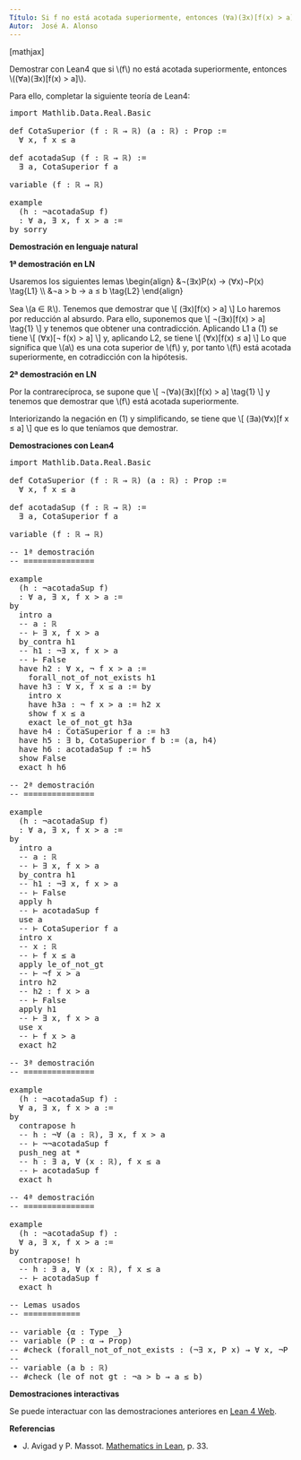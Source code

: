 ```yaml
---
Título: Si f no está acotada superiormente, entonces (∀a)(∃x)[f(x) > a]
Autor:  José A. Alonso
---
```


[mathjax]

Demostrar con Lean4 que si \\(f\\) no está acotada superiormente, entonces \\((∀a)(∃x)[f(x) > a]​\\).

Para ello, completar la siguiente teoría de Lean4:

<pre lang="lean">
import Mathlib.Data.Real.Basic

def CotaSuperior (f : ℝ → ℝ) (a : ℝ) : Prop :=
  ∀ x, f x ≤ a

def acotadaSup (f : ℝ → ℝ) :=
  ∃ a, CotaSuperior f a

variable (f : ℝ → ℝ)

example
  (h : ¬acotadaSup f)
  : ∀ a, ∃ x, f x > a :=
by sorry
</pre>
<!--more-->

<b>Demostración en lenguaje natural</b>

<b>1ª demostración en LN</b>

Usaremos los siguientes lemas
\\begin{align}
   &¬(∃x)P(x) → (∀x)¬P(x) \\tag{L1} \\\\
   &¬a > b → a ≤ b        \\tag{L2}
\\end{align}

Sea \\(a ∈ ℝ\\). Tenemos que demostrar que
\\[ (∃x)[f(x) > a] \\]
Lo haremos por reducción al absurdo. Para ello, suponemos que
\\[ ¬(∃x)[f(x) > a] \\tag{1} \\]
y tenemos que obtener una contradicción. Aplicando L1 a (1) se tiene
\\[ (∀x)[¬ f(x) > a] \\]
y, aplicando L2, se tiene
\\[ (∀x)[f(x) ≤ a] \\]
Lo que significa que \\(a\\) es una cota superior de \\(f\\) y, por tanto \\(f\\) está acotada superiormente, en cotradicción con la hipótesis.

<b>2ª demostración en LN</b>

Por la contrarecíproca, se supone que
\\[ ¬(∀a)(∃x)[f(x) > a] \\tag{1} \\]
y tenemos que demostrar que \\(f\\) está acotada superiormente.

Interiorizando la negación en (1) y simplificando, se tiene que
\\[ (∃a)(∀x)[f x ≤ a] \\]
que es lo que teníamos que demostrar.

<b>Demostraciones con Lean4</b>

<pre lang="lean">
import Mathlib.Data.Real.Basic

def CotaSuperior (f : ℝ → ℝ) (a : ℝ) : Prop :=
  ∀ x, f x ≤ a

def acotadaSup (f : ℝ → ℝ) :=
  ∃ a, CotaSuperior f a

variable (f : ℝ → ℝ)

-- 1ª demostración
-- ===============

example
  (h : ¬acotadaSup f)
  : ∀ a, ∃ x, f x > a :=
by
  intro a
  -- a : ℝ
  -- ⊢ ∃ x, f x > a
  by_contra h1
  -- h1 : ¬∃ x, f x > a
  -- ⊢ False
  have h2 : ∀ x, ¬ f x > a :=
    forall_not_of_not_exists h1
  have h3 : ∀ x, f x ≤ a := by
    intro x
    have h3a : ¬ f x > a := h2 x
    show f x ≤ a
    exact le_of_not_gt h3a
  have h4 : CotaSuperior f a := h3
  have h5 : ∃ b, CotaSuperior f b := ⟨a, h4⟩
  have h6 : acotadaSup f := h5
  show False
  exact h h6

-- 2ª demostración
-- ===============

example
  (h : ¬acotadaSup f)
  : ∀ a, ∃ x, f x > a :=
by
  intro a
  -- a : ℝ
  -- ⊢ ∃ x, f x > a
  by_contra h1
  -- h1 : ¬∃ x, f x > a
  -- ⊢ False
  apply h
  -- ⊢ acotadaSup f
  use a
  -- ⊢ CotaSuperior f a
  intro x
  -- x : ℝ
  -- ⊢ f x ≤ a
  apply le_of_not_gt
  -- ⊢ ¬f x > a
  intro h2
  -- h2 : f x > a
  -- ⊢ False
  apply h1
  -- ⊢ ∃ x, f x > a
  use x
  -- ⊢ f x > a
  exact h2

-- 3ª demostración
-- ===============

example
  (h : ¬acotadaSup f) :
  ∀ a, ∃ x, f x > a :=
by
  contrapose h
  -- h : ¬∀ (a : ℝ), ∃ x, f x > a
  -- ⊢ ¬¬acotadaSup f
  push_neg at *
  -- h : ∃ a, ∀ (x : ℝ), f x ≤ a
  -- ⊢ acotadaSup f
  exact h

-- 4ª demostración
-- ===============

example
  (h : ¬acotadaSup f) :
  ∀ a, ∃ x, f x > a :=
by
  contrapose! h
  -- h : ∃ a, ∀ (x : ℝ), f x ≤ a
  -- ⊢ acotadaSup f
  exact h

-- Lemas usados
-- ============

-- variable {α : Type _}
-- variable (P : α → Prop)
-- #check (forall_not_of_not_exists : (¬∃ x, P x) → ∀ x, ¬P x)
--
-- variable (a b : ℝ)
-- #check (le_of_not_gt : ¬a > b → a ≤ b)
</pre>

<b>Demostraciones interactivas</b>

Se puede interactuar con las demostraciones anteriores en <a href="https://live.lean-lang.org/#url=https://raw.githubusercontent.com/jaalonso/Calculemus2/main/src/CN_no_acotada_superiormente.lean" rel="noopener noreferrer" target="_blank">Lean 4 Web</a>.

<b>Referencias</b>

<ul>
<li> J. Avigad y P. Massot. <a href="https://bit.ly/3U4UjBk">Mathematics in Lean</a>, p. 33.</li>
</ul>
